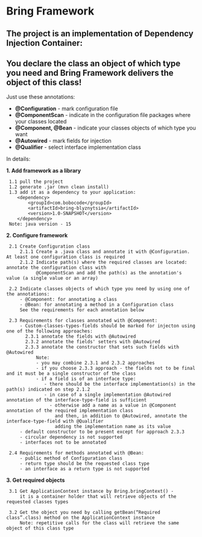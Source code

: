 # Bring Framework 

## The project is an implementation of Dependency Injection Container:
## You declare the class an object of which type you need and Bring Framework delivers the object of this class!

Just use these annotations:
- **@Configuration** - mark configuration file
- **@ComponentScan** - indicate in the configuration file packages where your classes located
- **@Component, @Bean** - indicate your classes objects of which type you want
- **@Autowired** - mark fields for injection 
- **@Qualifier** - select interface implementation class

In details:

**1. Add framework as a library**

     1.1 pull the project
     1.2 generate .jar (mvn clean install)
     1.3 add it as a dependency to your application:
        <dependency>
            <groupId>com.bobocode</groupId>
            <artifactId>bring-blyznytsia</artifactId>
            <version>1.0-SNAPSHOT</version>
        </dependency>
     Note: java version - 15

**2. Configure framework**

     2.1 Create Configuration class
         2.1.1 Create a .java class and annotate it with @Configuration. At least one configuration class is required
         2.1.2 Indicate path(s) where the required classes are located: annotate the configuration class with 
               @ComponentScan and add the path(s) as the annotation's value (a single value or an array) 

     2.2 Indicate classes objects of which type you need by using one of the annotations: 
         - @Component: for annotating a class
         - @Bean: for annotating a method in a Configuration class
         See the requirements for each annotation below

     2.3 Requirements for classes annotated with @Component:
         - Custom-classes-types-fields should be marked for injecton using one of the following approaches:
           2.3.1 annotate the fields with @Autowired
           2.3.2 annotate the fields' setters with @Autowired
           2.3.3 annotate the constructor that sets such fields with @Autowired
               Note: 
               - you may combine 2.3.1 and 2.3.2 approaches
               - if you choose 2.3.3 approach - the fields not to be final and it must be a single constructor of the class 
               - if a field is of an interface type:
                  - there should be the interface implementation(s) in the path(s) indicated on step 2.1.2
                  - in case of a single implementation @Autowired annotation of the interface-type-field is sufficient
                    - otherwise add a name as a value in @Component annotation of the required implementation class 
                      and then, in addition to @Autowired, annotate the interface-type-field with @Qualifier
                      adding the implementation name as its value       
         - default constructor to be present except for approach 2.3.3  
         - circular dependency is not supported
         - interfaces not to be annotated
         
     2.4 Requirements for methods annotated with @Bean:
         - public method of Configuration class
         - return type should be the requested class type
         - an interface as a return type is not supported

**3. Get required objects**

     3.1 Get ApplicationContext instance by Bring.bringContext() -
         it is a container holder that will retrieve objects of the requested classes types
       
     3.2 Get the object you need by calling getBean(“Required class”.class) method on the ApplicationContext instance
         Note: repetitive calls for the class will retrieve the same object of this class type 
